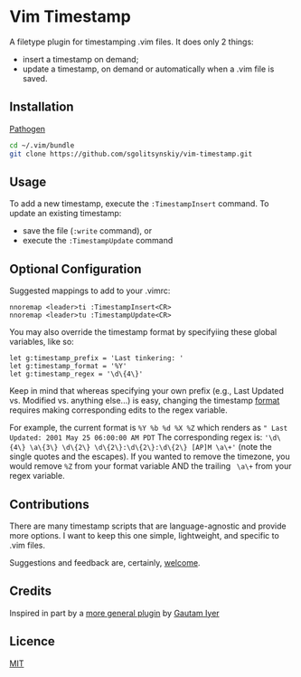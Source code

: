 # Vim Timestamp
A filetype plugin for timestamping .vim files. It does only 2 things: 
* insert a timestamp on demand;
* update a timestamp, on demand or automatically when a .vim file is saved.  

## Installation
[Pathogen](https://github.com/tpope/vim-pathogen)
```bash
cd ~/.vim/bundle
git clone https://github.com/sgolitsynskiy/vim-timestamp.git
```

## Usage
To add a new timestamp, execute the `:TimestampInsert` command.
To update an existing timestamp:
* save the file (`:write` command), or
* execute the `:TimestampUpdate` command

## Optional Configuration
Suggested mappings to add to your .vimrc:
```vim
nnoremap <leader>ti :TimestampInsert<CR>
nnoremap <leader>tu :TimestampUpdate<CR>
```
You may also override the timestamp format by specifyiing these global variables, like so:
```vim
let g:timestamp_prefix = 'Last tinkering: '
let g:timestamp_format = '%Y'
let g:timestamp_regex = '\d\{4\}'
```
Keep in mind that whereas specifying your own prefix (e.g., Last Updated vs. Modified vs. anything else...) is easy, changing the timestamp [format](http://www.manpages.info/linux/strftime.3.html) requires making corresponding edits to the regex variable.

For example, the current format is `%Y %b %d %X %Z` which renders as `" Last Updated: 2001 May 25 06:00:00 AM PDT`
The corresponding regex is: `'\d\{4\} \a\{3\} \d\{2\} \d\{2\}:\d\{2\}:\d\{2\} [AP]M \a\+'` (note the single quotes and the escapes). 
If you wanted to remove the timezone, you would remove `%Z` from your format variable AND the trailing ` \a\+` from your regex variable. 

## Contributions
There are many timestamp scripts that are language-agnostic and provide more options. I want to keep this one simple, lightweight, and specific to .vim files.  
 
Suggestions and feedback are, certainly, [welcome](https://github.com/sgolitsynskiy/vim-timestamp/issues). 

## Credits 
Inspired in part by a [more general plugin](http://www.vim.org/scripts/script.php?script_id=923) by [Gautam Iyer](http://www.math.cmu.edu/~gautam/sj)

## Licence
[MIT](https://github.com/sgolitsynskiy/vim-timestamp/blob/master/LICENSE)
